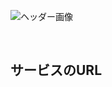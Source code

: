 ![ヘッダー画像](https://github.com/juice999x/GameMatchingSite/assets/136160772/c4122731-7dbc-4924-a700-dfc8051b863b)

<br />

## サービスのURL
